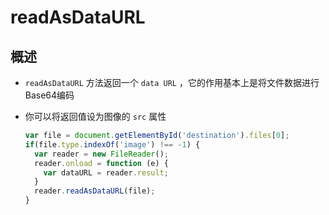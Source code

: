 # readAsDataURL

## 概述

+ `readAsDataURL` 方法返回一个 `data URL` ，它的作用基本上是将文件数据进行Base64编码

+ 你可以将返回值设为图像的 `src` 属性

    ```js
    var file = document.getElementById('destination').files[0];
    if(file.type.indexOf('image') !== -1) {
      var reader = new FileReader();
      reader.onload = function (e) {
        var dataURL = reader.result;
      }
      reader.readAsDataURL(file);
    }
    ```
